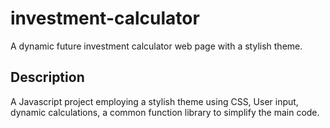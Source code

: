 # investment-calculator
A dynamic future investment calculator web page with a stylish theme.

## Description
A Javascript project employing a stylish theme using CSS, User input, 
dynamic calculations, a common function library to simplify the 
main code.
